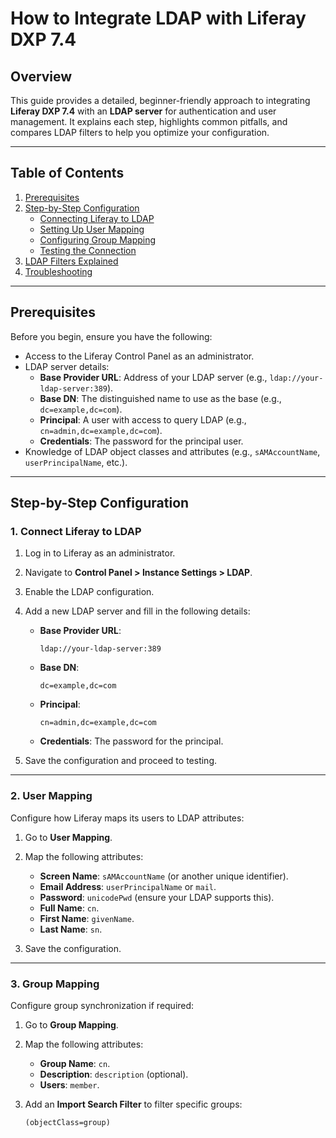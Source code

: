 # How to Integrate LDAP with Liferay DXP 7.4

## Overview
This guide provides a detailed, beginner-friendly approach to integrating **Liferay DXP 7.4** with an **LDAP server** for authentication and user management. It explains each step, highlights common pitfalls, and compares LDAP filters to help you optimize your configuration.

---

## Table of Contents
1. [Prerequisites](#prerequisites)
2. [Step-by-Step Configuration](#step-by-step-configuration)
   - [Connecting Liferay to LDAP](#1-connect-liferay-to-ldap)
   - [Setting Up User Mapping](#2-user-mapping)
   - [Configuring Group Mapping](#3-group-mapping)
   - [Testing the Connection](#4-testing-the-connection)
3. [LDAP Filters Explained](#ldap-filters-explained)
4. [Troubleshooting](#troubleshooting)

---

## Prerequisites
Before you begin, ensure you have the following:
- Access to the Liferay Control Panel as an administrator.
- LDAP server details:
  - **Base Provider URL**: Address of your LDAP server (e.g., `ldap://your-ldap-server:389`).
  - **Base DN**: The distinguished name to use as the base (e.g., `dc=example,dc=com`).
  - **Principal**: A user with access to query LDAP (e.g., `cn=admin,dc=example,dc=com`).
  - **Credentials**: The password for the principal user.
- Knowledge of LDAP object classes and attributes (e.g., `sAMAccountName`, `userPrincipalName`, etc.).

---

## Step-by-Step Configuration

### **1. Connect Liferay to LDAP**
1. Log in to Liferay as an administrator.
2. Navigate to **Control Panel > Instance Settings > LDAP**.
3. Enable the LDAP configuration.
4. Add a new LDAP server and fill in the following details:
   - **Base Provider URL**: 
     ```
     ldap://your-ldap-server:389
     ```
   - **Base DN**:
     ```
     dc=example,dc=com
     ```
   - **Principal**: 
     ```
     cn=admin,dc=example,dc=com
     ```
   - **Credentials**: The password for the principal.

5. Save the configuration and proceed to testing.

---

### **2. User Mapping**
Configure how Liferay maps its users to LDAP attributes:
1. Go to **User Mapping**.
2. Map the following attributes:
   - **Screen Name**: `sAMAccountName` (or another unique identifier).
   - **Email Address**: `userPrincipalName` or `mail`.
   - **Password**: `unicodePwd` (ensure your LDAP supports this).
   - **Full Name**: `cn`.
   - **First Name**: `givenName`.
   - **Last Name**: `sn`.

3. Save the configuration.

---

### **3. Group Mapping**
Configure group synchronization if required:
1. Go to **Group Mapping**.
2. Map the following attributes:
   - **Group Name**: `cn`.
   - **Description**: `description` (optional).
   - **Users**: `member`.

3. Add an **Import Search Filter** to filter specific groups:
   ```plaintext
   (objectClass=group)
